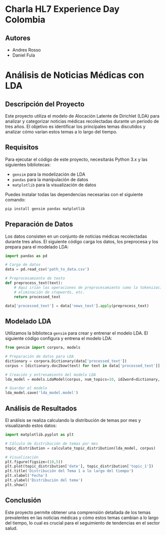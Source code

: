 # Charla HL7 Experience Day Colombia
## Autores

- Andres Rosso
- Daniel Fula

# Análisis de Noticias Médicas con LDA

## Descripción del Proyecto

Este proyecto utiliza el modelo de Alocación Latente de Dirichlet (LDA) para analizar y categorizar noticias médicas recolectadas durante un periodo de tres años. El objetivo es identificar los principales temas discutidos y analizar cómo varían estos temas a lo largo del tiempo.


## Requisitos

Para ejecutar el código de este proyecto, necesitarás Python 3.x y las siguientes bibliotecas:

- `gensim` para la modelización de LDA
- `pandas` para la manipulación de datos
- `matplotlib` para la visualización de datos

Puedes instalar todas las dependencias necesarias con el siguiente comando:

```bash
pip install gensim pandas matplotlib
```

## Preparación de Datos

Los datos consisten en un conjunto de noticias médicas recolectadas durante tres años. El siguiente código carga los datos, los preprocesa y los prepara para el modelado LDA:

```python
import pandas as pd

# Carga de datos
data = pd.read_csv('path_to_data.csv')

# Preprocesamiento de texto
def preprocess_text(text):
    # Aquí irían las operaciones de preprocesamiento como la tokenización,
    # eliminación de stopwords, etc.
    return processed_text

data['processed_text'] = data['news_text'].apply(preprocess_text)
```

## Modelado LDA

Utilizamos la biblioteca `gensim` para crear y entrenar el modelo LDA. El siguiente código configura y entrena el modelo LDA:

```python
from gensim import corpora, models

# Preparación de datos para LDA
dictionary = corpora.Dictionary(data['processed_text'])
corpus = [dictionary.doc2bow(text) for text in data['processed_text']]

# Creación y entrenamiento del modelo LDA
lda_model = models.LdaModel(corpus, num_topics=10, id2word=dictionary, passes=15)

# Guardar el modelo
lda_model.save('lda_model.model')
```

## Análisis de Resultados

El análisis se realiza calculando la distribución de temas por mes y visualizando estos datos:

```python
import matplotlib.pyplot as plt

# Cálculo de distribución de temas por mes
topic_distribution = calculate_topic_distribution(lda_model, corpus)

# Visualización
plt.figure(figsize=(10,5))
plt.plot(topic_distribution['date'], topic_distribution['topic_1'])
plt.title('Distribución del Tema 1 a lo largo del tiempo')
plt.xlabel('Fecha')
plt.ylabel('Distribución del tema')
plt.show()
```

## Conclusión

Este proyecto permite obtener una comprensión detallada de los temas prevalentes en las noticias médicas y cómo estos temas cambian a lo largo del tiempo, lo cual es crucial para el seguimiento de tendencias en el sector salud.
